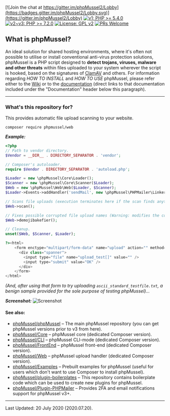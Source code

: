 [![Join the chat at https://gitter.im/phpMussel2/Lobby](https://badges.gitter.im/phpMussel2/Lobby.svg)](https://gitter.im/phpMussel2/Lobby)
[![v1: PHP >= 5.4.0](https://img.shields.io/badge/v1-PHP%20%3E%3D%205.4.0-8892bf.svg)](https://maikuolan.github.io/Compatibility-Charts/)
[![v2~v3: PHP >= 7.2.0](https://img.shields.io/badge/v2%7Ev3-PHP%20%3E%3D%207.2.0-8892bf.svg)](https://maikuolan.github.io/Compatibility-Charts/)
[![License: GPL v2](https://img.shields.io/badge/License-GPL%20v2-blue.svg)](https://www.gnu.org/licenses/old-licenses/gpl-2.0.en.html)
[![PRs Welcome](https://img.shields.io/badge/PRs-Welcome-brightgreen.svg)](http://makeapullrequest.com)

## **What is phpMussel?**

An ideal solution for shared hosting environments, where it's often not possible to utilise or install conventional anti-virus protection solutions, phpMussel is a PHP script designed to **detect trojans, viruses, malware and other threats** within files uploaded to your system wherever the script is hooked, based on the signatures of [ClamAV](https://www.clamav.net/) and others. For information regarding *HOW TO INSTALL* and *HOW TO USE* phpMussel, please refer either to the [Wiki](https://github.com/phpMussel/phpMussel/wiki) or to the [documentation](https://github.com/phpMussel/Docs/tree/master) (direct links to that documentation included under the "Documentation" header below this paragraph).

---


### What's this repository for?

This provides automatic file upload scanning to your website.

```
composer require phpmussel/web
```

__*Example:*__
```PHP
<?php
// Path to vendor directory.
$Vendor = __DIR__ . DIRECTORY_SEPARATOR . 'vendor';

// Composer's autoloader.
require $Vendor . DIRECTORY_SEPARATOR . 'autoload.php';

$Loader = new \phpMussel\Core\Loader();
$Scanner = new \phpMussel\Core\Scanner($Loader);
$Web = new \phpMussel\Web\Web($Loader, $Scanner);
$Loader->Events->addHandler('sendMail', new \phpMussel\PHPMailer\Linker($Loader));

// Scans file uploads (execution terminates here if the scan finds anything).
$Web->scan();

// Fixes possible corrupted file upload names (Warning: modifies the content of $_FILES).
$Web->demojibakefier();

// Cleanup.
unset($Web, $Scanner, $Loader);

?><html>
    <form enctype="multipart/form-data" name="upload" action="" method="post">
      <div class="spanner">
        <input type="file" name="upload_test[]" value="" />
        <input type="submit" value="OK" />
      </div>
    </form>
</html>
```

*(And, after using that form to try uploading `ascii_standard_testfile.txt`, a benign sample provided for the sole purpose of testing phpMussel)…*

__*Screenshot:*__
![Screenshot](https://raw.githubusercontent.com/phpMussel/extras/master/screenshots/web-v3.0.0-alpha2.png)

#### See also:
- [phpMussel/phpMussel](https://github.com/phpMussel/phpMussel) – The main phpMussel repository (you can get phpMussel versions prior to v3 from here).
- [phpMussel/Core](https://github.com/phpMussel/Core) – phpMussel core (dedicated Composer version).
- [phpMussel/CLI](https://github.com/phpMussel/CLI) – phpMussel CLI-mode (dedicated Composer version).
- [phpMussel/FrontEnd](https://github.com/phpMussel/FrontEnd) – phpMussel front-end (dedicated Composer version).
- [phpMussel/Web](https://github.com/phpMussel/Web) – phpMussel upload handler (dedicated Composer version).
- [phpMussel/Examples](https://github.com/phpMussel/Examples) – Prebuilt examples for phpMussel (useful for users which don't want to use Composer to install phpMussel).
- [phpMussel/plugin-boilerplates](https://github.com/phpMussel/plugin-boilerplates) – This repository contains boilerplate code which can be used to create new plugins for phpMussel.
- [phpMussel/Plugin-PHPMailer](https://github.com/phpMussel/Plugin-PHPMailer) – Provides 2FA and email notifications support for phpMussel v3+.

---


Last Updated: 20 July 2020 (2020.07.20).
